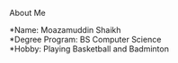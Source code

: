About Me  

*Name: Moazamuddin Shaikh  
*Degree Program: BS Computer Science  
*Hobby: Playing Basketball and Badminton
